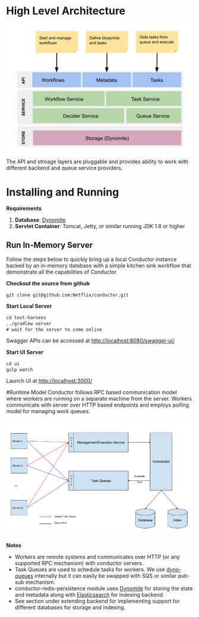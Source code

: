 # High Level Architecture
![Architecture](images/conductor-architecture.png)

The API and stroage layers are pluggable and provides ability to work with different backend and queue service providers.

# Installing and Running

**Requirements**

1. **Database**: [Dynomite](https://github.com/Netflix/dynomite)
2. **Servlet Container**: Tomcat, Jetty, or similar running JDK 1.8 or higher

## Run In-Memory Server
Follow the steps below to quickly bring up a local Conductor instance backed by an in-memory database with a simple kitchen sink workflow that demonstrate all the capabilities of Conductor

**Checkout the source from github**

```
git clone git@github.com:Netflix/conductor.git
```
**Start Local Server**
```shell
cd test-harness
../gradlew server
# wait for the server to come online
```
Swagger APIs can be accessed at [http://localhost:8080/swagger-ui/](http://localhost:8080/swagger-ui/)

**Start UI Server**
```shell
cd ui
gulp watch
```

Launch UI at [http://localhost:3000/](http://localhost:3000/)

#Runtime Model
Conductor follows RPC based communication model where workers are running on a separate machine from the server.  Workers communicate with server over HTTP based endpoints and employs polling model for managing work queues.

![name_for_alt](overview.png)

**Notes**

* Workers are remote systems and communicates over HTTP (or any supported RPC mechanism) with conductor servers.
* Task Queues are used to schedule tasks for workers.  We use [dyno-queues][1] internally but it can easily be swapped with SQS or similar pub-sub mechanism.
* conductor-redis-persistence module uses [Dynomite][2] for storing the state and metadata along with [Elasticsearch][3] for indexing backend.
* See section under extending backend for implementing support for different databases for storage and indexing.

[1]: https://github.com/Netflix/dyno-queues
[2]: https://github.com/Netflix/dynomite
[3]: https://www.elastic.co
